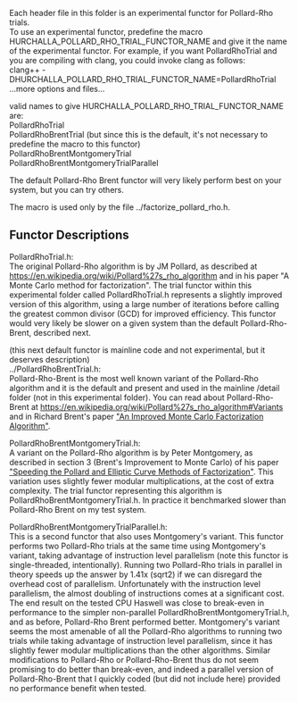 
Each header file in this folder is an experimental functor for Pollard-Rho trials.  
To use an experimental functor, predefine the macro HURCHALLA_POLLARD_RHO_TRIAL_FUNCTOR_NAME and give it the name of the experimental functor.  For example, if you want PollardRhoTrial and you are compiling with clang, you could invoke clang as follows:  
clang++ -DHURCHALLA_POLLARD_RHO_TRIAL_FUNCTOR_NAME=PollardRhoTrial  ...more options and files...  

valid names to give HURCHALLA_POLLARD_RHO_TRIAL_FUNCTOR_NAME are:  
PollardRhoTrial  
PollardRhoBrentTrial  (but since this is the default, it's not necessary to predefine the macro to this functor)  
PollardRhoBrentMontgomeryTrial  
PollardRhoBrentMontgomeryTrialParallel  

The default Pollard-Rho Brent functor will very likely perform best on your system, but you can try others.

The macro is used only by the file ../factorize_pollard_rho.h.

Functor Descriptions
--------------------

PollardRhoTrial.h:  
The original Pollard-Rho algorithm is by JM Pollard, as described at https://en.wikipedia.org/wiki/Pollard%27s_rho_algorithm and in his paper "A Monte Carlo method for factorization".  The trial functor within this experimental folder called PollardRhoTrial.h represents a slightly improved version of this algorithm, using a large number of iterations before calling the greatest common divisor (GCD) for improved efficiency.  This functor would very likely be slower on a given system than the default Pollard-Rho-Brent, described next.

(this next default functor is mainline code and not experimental, but it deserves description)  
../PollardRhoBrentTrial.h:  
Pollard-Rho-Brent is the most well known variant of the Pollard-Rho algorithm and it is the default and present and used in the mainline /detail folder (not in this experimental folder).  You can read about Pollard-Rho-Brent at https://en.wikipedia.org/wiki/Pollard%27s_rho_algorithm#Variants and in Richard Brent's paper ["An Improved Monte Carlo Factorization Algorithm"](https://maths-people.anu.edu.au/~brent/pub/pub051.html).

PollardRhoBrentMontgomeryTrial.h:  
A variant on the Pollard-Rho algorithm is by Peter Montgomery, as described in section 3 (Brent's Improvement to Monte Carlo) of his paper ["Speeding the Pollard and Elliptic Curve Methods of Factorization"](https://www.ams.org/journals/mcom/1987-48-177/S0025-5718-1987-0866113-7/S0025-5718-1987-0866113-7.pdf).  This variation uses slightly fewer modular multiplications, at the cost of extra complexity.  The trial functor representing this algorithm is PollardRhoBrentMontgomeryTrial.h.  In practice it benchmarked slower than Pollard-Rho Brent on my test system.

PollardRhoBrentMontgomeryTrialParallel.h:  
This is a second functor that also uses Montgomery's variant.  This functor performs two Pollard-Rho trials at the same time using Montgomery's variant, taking advantage of instruction level parallelism (note this functor is single-threaded, intentionally).  Running two Pollard-Rho trials in parallel in theory speeds up the answer by 1.41x (sqrt2) if we can disregard the overhead cost of parallelism.  Unfortunately with the instruction level parallelism, the almost doubling of instructions comes at a significant cost.  The end result on the tested CPU Haswell was close to break-even in performance to the simpler non-parallel PollardRhoBrentMontgomeryTrial.h, and as before, Pollard-Rho Brent performed better.  Montgomery's variant seems the most amenable of all the Pollard-Rho algorithms to running two trials while taking advantage of instruction level parallelism, since it has slightly fewer modular multiplications than the other algorithms.  Similar modifications to Pollard-Rho or Pollard-Rho-Brent thus do not seem promising to do better than break-even, and indeed a parallel version of Pollard-Rho-Brent that I quickly coded (but did not include here) provided no performance benefit when tested.
